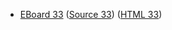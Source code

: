 * [EBoard 33](../eboards/eboard.33.html)
  ([Source 33](../eboards/eboard.33.md))
  ([HTML 33](../eboards/eboard.33.html))
